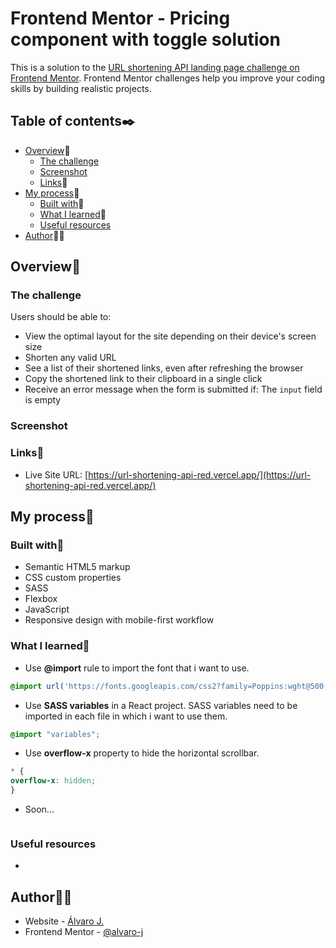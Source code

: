 # Frontend Mentor - Pricing component with toggle solution

This is a solution to the [URL shortening API landing page challenge on Frontend Mentor](https://www.frontendmentor.io/challenges/url-shortening-api-landing-page-2ce3ob-G). Frontend Mentor challenges help you improve your coding skills by building realistic projects. 

## Table of contents✒️

- [Overview](#overview)🎯
  - [The challenge](#the-challenge)
  - [Screenshot](#screenshot)
  - [Links](#links)🔗
- [My process](#my-process)🧩
  - [Built with](#built-with)🔨
  - [What I learned](#what-i-learned)📝
  - [Useful resources](#useful-resources)
- [Author](#author)🙋🏻

## Overview🎯

### The challenge

Users should be able to:

  - View the optimal layout for the site depending on their device's screen size
  - Shorten any valid URL
  - See a list of their shortened links, even after refreshing the browser
  - Copy the shortened link to their clipboard in a single click
  - Receive an error message when the form is submitted if: The <code>input</code> field is empty

### Screenshot

### Links🔗

- Live Site URL: [https://url-shortening-api-red.vercel.app/](https://url-shortening-api-red.vercel.app/)

## My process🧩

### Built with🔨

- Semantic HTML5 markup
- CSS custom properties
- SASS
- Flexbox
- JavaScript
- Responsive design with mobile-first workflow

### What I learned📝

- Use <strong>@import</strong> rule to import the font that i want to use.
```css
@import url('https://fonts.googleapis.com/css2?family=Poppins:wght@500;700&display=swap');
```
- Use <strong>SASS variables</strong> in a React project. SASS variables need to be imported in each file in which i want to use them.
```css
@import "variables";
```
- Use <strong>overflow-x</strong> property to hide the horizontal scrollbar.
```css 
* {
overflow-x: hidden;
}
```
- Soon...
```js

```

### Useful resources

- 

## Author🙋🏻

- Website - [Álvaro J.](https://portifolio-2021-ecru.vercel.app/)
- Frontend Mentor - [@alvaro-j](https://www.frontendmentor.io/profile/alvaro-j)
